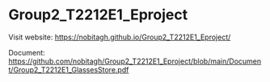 # Group2_T2212E1_Eproject
Visit website: https://nobitagh.github.io/Group2_T2212E1_Eproject/

Document: https://github.com/nobitagh/Group2_T2212E1_Eproject/blob/main/Document/Group2_T2212E1_GlassesStore.pdf
